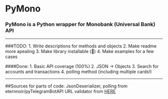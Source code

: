 # PyMono
### PyMono is a Python wrapper for Monobank (Universal Bank) API
------------------------------------------------------------

###TODO:
    1. Write descriptions for methods and objects
    2. Make readme more apealing
    3. Make library installable (🤔)
    4. Make examples for a few cases

####Done:
    1. Basic API coverage (100%)
    2. JSON -> Objects
    3. Search for accounts and transactions
    4. polling method (including multiple cards!)

------------------------------------------------------------
##Sources for parts of code:
    JsonDeserializer, polling from eternnoir/pyTelegramBotAPI
    URL validator from [HERE](https://stackoverflow.com/a/7160778)